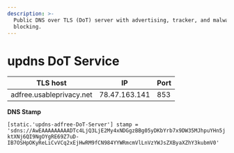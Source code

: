 ```yaml
---
description: >-
  Public DNS over TLS (DoT) server with advertising, tracker, and malware
  blocking.
---
```


# updns DoT Service

| TLS host                 | IP            | Port |
| ------------------------ | ------------- | ---- |
| adfree.usableprivacy.net | 78.47.163.141 | 853  |

**DNS Stamp**

`[static.'updns-adfree-DoT-Server'] stamp = 'sdns://AwEAAAAAAAAADTc4LjQ3LjE2My4xNDGgzBBg05yDKbYrb7x9DW35MJhpuYHn5jktXNj6QI9NgOYgRE69Z7uD-IB7OSHpOKyReLiCvVCq2xEjHwRM9fCN984YYWRmcmVlLnVzYWJsZXByaXZhY3kubmV0'`

